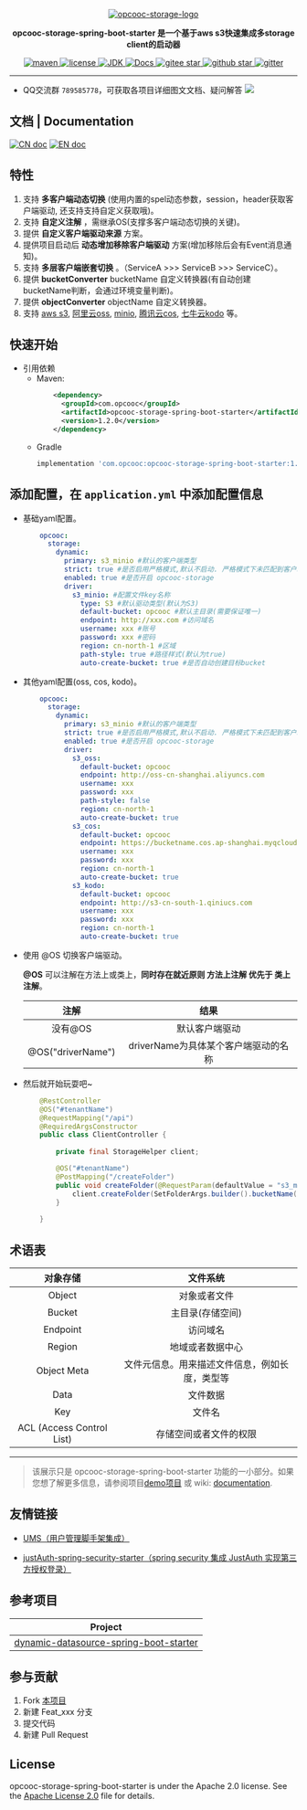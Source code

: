 <p align="center">
  <a href="https://github.com/opcooc/opcooc-storage-spring-boot-starter">
   <img alt="opcooc-storage-logo" src="https://gitee.com/opcooc/opcooc-storage-spring-boot-starter/raw/main/doc/img/opcooc-storage.png">
  </a>
</p>

<p align="center">
  <strong>opcooc-storage-spring-boot-starter 是一个基于aws s3快速集成多storage client的启动器</strong>
</p>

<p align="center">
	<a target="_blank" href="https://search.maven.org/search?q=g:com.opcooc%20AND%20a:opcooc-storage-spring-boot-starter">
		<img alt='maven' src="https://img.shields.io/maven-central/v/com.opcooc/opcooc-storage-spring-boot-starter" />
	</a>
	<a target="_blank" href="https://www.apache.org/licenses/LICENSE-2.0.html">
		<img alt='license' src="https://img.shields.io/badge/license-Apache%202-4EB1BA.svg?style=square" />
	</a>
	<a target="_blank" href="https://www.oracle.com/technetwork/java/javase/downloads/index.html">
		<img alt='JDK' src="https://img.shields.io/badge/JDK-1.8+-green.svg" />
	</a>
	<a target="_blank" href="https://github.com/opcooc/opcooc-storage-spring-boot-starter/wiki" title="参考文档">
		<img alt='Docs' src="https://img.shields.io/badge/Docs-latest-blueviolet.svg" />
	</a>
	<a target="_blank" href='https://gitee.com/opcooc/opcooc-storage-spring-boot-starter/stargazers'>
	  <img alt='gitee star' src='https://gitee.com/opcooc/opcooc-storage-spring-boot-starter/badge/star.svg?theme=white'/>
	</a>
	<a target="_blank" href='https://github.com/opcooc/opcooc-storage-spring-boot-starter'>
		<img alt="github star" src="https://img.shields.io/github/stars/opcooc/opcooc-storage-spring-boot-starter?style=social"/>
	</a>
	<a target="_blank" href='https://gitter.im/opcooc/opcooc-storage-spring-boot-starter?utm_source=badge&utm_medium=badge&utm_campaign=pr-badge'>
		<img alt="gitter" src="https://img.shields.io/gitter/room/opcooc/opcooc-storage-spring-boot-starter"/>
	</a>

</p>

-------------------------------------------------------------------------------

- QQ交流群 `789585778`，可获取各项目详细图文文档、疑问解答
[![](http://pub.idqqimg.com/wpa/images/group.png)](https://jq.qq.com/?_wv=1027&k=iRannIfW)

## 文档 | Documentation

[![CN doc](https://img.shields.io/badge/文档-中文版-blue.svg)](README.md)
[![EN doc](https://img.shields.io/badge/document-English-blue.svg)](README.md)


## 特性

1. 支持 **多客户端动态切换** (使用内置的spel动态参数，session，header获取客户端驱动, 还支持支持自定义获取哦)。
2. 支持 **自定义注解** ，需继承OS(支撑多客户端动态切换的关键)。
3. 提供 **自定义客户端驱动来源** 方案。
4. 提供项目启动后 **动态增加移除客户端驱动** 方案(增加移除后会有Event消息通知)。
5. 支持  **多层客户端嵌套切换** 。（ServiceA >>>  ServiceB >>> ServiceC）。
6. 提供 **bucketConverter** bucketName 自定义转换器(有自动创建bucketName判断，会通过环境变量判断)。
7. 提供 **objectConverter** objectName 自定义转换器。
8. 支持 [aws s3](https://docs.aws.amazon.com/AmazonS3/latest/gsg/GetStartedWithS3.html), 
[阿里云oss](https://help.aliyun.com/document_detail/64919.html), 
[minio](http://docs.minio.org.cn/docs/master/how-to-use-aws-sdk-for-java-with-minio-server), 
[腾讯云cos](https://cloud.tencent.com/document/product/436/37421), 
[七牛云kodo](https://developer.qiniu.com/kodo/manual/4086/aws-s3-compatible) 等。

## 快速开始

-   引用依赖
    -   Maven:
        ```xml
            <dependency>
              <groupId>com.opcooc</groupId>
              <artifactId>opcooc-storage-spring-boot-starter</artifactId>
              <version>1.2.0</version>
            </dependency>
        ```
    -   Gradle
        ```groovy
        implementation 'com.opcooc:opcooc-storage-spring-boot-starter:1.2.0'
        ```

## 添加配置，在 `application.yml` 中添加配置信息
-   基础yaml配置。

    ```yaml
        opcooc:
          storage:
            dynamic:
              primary: s3_minio #默认的客户端类型
              strict: true #是否启用严格模式,默认不启动. 严格模式下未匹配到客户端直接报错, 非严格模式下则使用默认客户端primary所设置的客户端
              enabled: true #是否开启 opcooc-storage
              driver:
                s3_minio: #配置文件key名称
                  type: S3 #默认驱动类型(默认为S3)
                  default-bucket: opcooc #默认主目录(需要保证唯一)
                  endpoint: http://xxx.com #访问域名
                  username: xxx #账号
                  password: xxx #密码
                  region: cn-north-1 #区域
                  path-style: true #路径样式(默认为true)
                  auto-create-bucket: true #是否自动创建目标bucket

    ```
-   其他yaml配置(oss, cos, kodo)。
    ```yaml
        opcooc:
          storage:
            dynamic:
              primary: s3_minio #默认的客户端类型
              strict: true #是否启用严格模式,默认不启动. 严格模式下未匹配到客户端直接报错, 非严格模式下则使用默认客户端primary所设置的客户端
              enabled: true #是否开启 opcooc-storage
              driver:
                s3_oss:
                  default-bucket: opcooc
                  endpoint: http://oss-cn-shanghai.aliyuncs.com
                  username: xxx
                  password: xxx
                  path-style: false
                  region: cn-north-1
                  auto-create-bucket: true
                s3_cos:
                  default-bucket: opcooc
                  endpoint: https://bucketname.cos.ap-shanghai.myqcloud.com
                  username: xxx
                  password: xxx
                  region: cn-north-1
                  auto-create-bucket: true
                s3_kodo:
                  default-bucket: opcooc
                  endpoint: http://s3-cn-south-1.qiniucs.com
                  username: xxx
                  password: xxx
                  region: cn-north-1
                  auto-create-bucket: true
    ```
    
-   使用 @OS 切换客户端驱动。

    **@OS** 可以注解在方法上或类上，**同时存在就近原则 方法上注解 优先于 类上注解**。
    
    |     **注解**   |                   **结果**          |
    | :-----------: | :--------------------------------------: |
    |    没有@OS     |                默认客户端驱动             |
    | @OS("driverName") | driverName为具体某个客户端驱动的名称    |
    
-   然后就开始玩耍吧~

    ```java
        @RestController
        @OS("#tenantName")
        @RequestMapping("/api")
        @RequiredArgsConstructor
        public class ClientController {
        
            private final StorageHelper client;
    
            @OS("#tenantName")
            @PostMapping("/createFolder")
            public void createFolder(@RequestParam(defaultValue = "s3_minio") String tenantName, @RequestParam String folderName) {
                client.createFolder(SetFolderArgs.builder().bucketName(BUCKET_NAME).folderName(folderName).build());
            }
        
        }
    ```
## 术语表

   | **对象存储**    | **文件系统**|
   | :-----------: | :-----------:|
   |Object|对象或者文件|
   |Bucket|主目录(存储空间)|
   |Endpoint|访问域名|
   |Region|地域或者数据中心|
   |Object Meta|文件元信息。用来描述文件信息，例如长度，类型等|
   |Data|文件数据|
   |Key|文件名|
   |ACL (Access Control List)|存储空间或者文件的权限|
   
-------------------------------------------------------------------------------

> 该展示只是 opcooc-storage-spring-boot-starter 功能的一小部分。如果您想了解更多信息，请参阅项目[demo项目](https://github.com/opcooc/opcooc-storage-spring-boot-starter-example) 或 wiki: [documentation](https://github.com/opcooc/opcooc-storage-spring-boot-starter/wiki).

## 友情链接

- [UMS（用户管理脚手架集成）](https://gitee.com/pcore/UMS)

- [justAuth-spring-security-starter（spring security 集成 JustAuth 实现第三方授权登录）](https://gitee.com/pcore/just-auth-spring-security-starter)

## 参考项目

| Project                                                              |
| -------------------------------------------------------------------- |
| [dynamic-datasource-spring-boot-starter](https://gitee.com/baomidou/dynamic-datasource-spring-boot-starter)|

## 参与贡献

1. Fork [本项目](https://github.com/opcooc/opcooc-storage-spring-boot-starter)
2. 新建 Feat_xxx 分支
3. 提交代码
4. 新建 Pull Request

## License

opcooc-storage-spring-boot-starter is under the Apache 2.0 license. See the [Apache License 2.0](http://www.apache.org/licenses/LICENSE-2.0) file for details.

